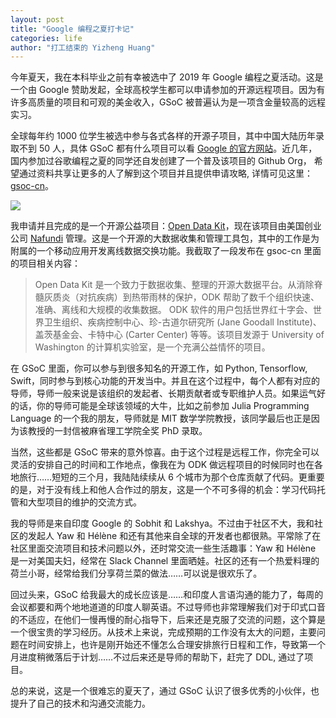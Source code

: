 ```yaml
---
layout: post
title: "Google 编程之夏打卡记"
categories: life
author: "打工结束的 Yizheng Huang"
---
```


今年夏天，我在本科毕业之前有幸被选中了 2019 年 Google 编程之夏活动。这是一个由 Google 赞助发起，全球高校学生都可以申请参加的开源远程项目。因为有许多高质量的项目和可观的美金收入，GSoC 被普遍认为是一项含金量较高的远程实习。

全球每年约 1000 位学生被选中参与各式各样的开源子项目，其中中国大陆历年录取不到 50 人，具体 GSoC 都有什么项目可以看 [Google 的官方网站](https://summerofcode.withgoogle.com/)。近几年，国内参加过谷歌编程之夏的同学还自发创建了一个普及该项目的 Github Org， 希望通过资料共享让更多的人了解到这个项目并且提供申请攻略, 详情可见这里：[gsoc-cn](https://github.com/gsoc-cn/gsoc-cn)。

![](https://i.loli.net/2019/09/07/Ht2NxiXldInDbAR.png)

我申请并且完成的是一个开源公益项目：[Open Data Kit](https://opendatakit.org/)，现在该项目由美国创业公司 [Nafundi](https://nafundi.com/) 管理。这是一个开源的大数据收集和管理工具包，其中的工作是为附属的一个移动应用开发离线数据交换功能。我截取了一段发布在 gsoc-cn 里面的项目相关内容：

> Open Data Kit 是一个致力于数据收集、整理的开源大数据平台。从消除脊髓灰质炎（对抗疾病）到热带雨林的保护，ODK 帮助了数千个组织快速、准确、离线和大规模的收集数据。 ODK 软件的用户包括世界红十字会、世界卫生组织、疾病控制中心、珍-古道尔研究所 (Jane Goodall Institute)、盖茨基金会、卡特中心 (Carter Center) 等等。该项目发源于 University of Washington 的计算机实验室，是一个充满公益情怀的项目。

在 GSoC 里面，你可以参与到很多知名的开源工作，如 Python, Tensorflow, Swift，同时参与到核心功能的开发当中。并且在这个过程中，每个人都有对应的导师，导师一般来说是该组织的发起者、长期贡献者或专职维护人员。如果运气好的话，你的导师可能是全球该领域的大牛，比如之前参加 Julia Programming Language 的一个我的朋友，导师就是 MIT 数学学院教授，该同学最后也正是因为该教授的一封信被麻省理工学院全奖 PhD 录取。

当然，这些都是 GSoC 带来的意外惊喜。由于这个过程是远程工作，你完全可以灵活的安排自己的时间和工作地点，像我在为 ODK 做远程项目的时候同时也在各地旅行……短短的三个月，我陆陆续续从 6 个城市为那个仓库贡献了代码。更重要的是，对于没有线上和他人合作过的朋友，这是一个不可多得的机会：学习代码托管和大型项目的维护的交流方式。

我的导师是来自印度 Google 的 Sobhit 和 Lakshya。不过由于社区不大，我和社区的发起人 Yaw 和 Hélène 和还有其他来自全球的开发者也都很熟。平常除了在社区里面交流项目和技术问题以外，还时常交流一些生活趣事：Yaw 和 Hélène 是一对美国夫妇，经常在 Slack Channel 里面晒娃。社区的还有一个热爱料理的荷兰小哥，经常给我们分享荷兰菜的做法……可以说是很欢乐了。

回过头来，GSoC 给我最大的成长应该是……和印度人言语沟通的能力了，每周的会议都要和两个地地道道的印度人聊英语。不过导师也非常理解我们对于印式口音的不适应，在他们一慢再慢的耐心指导下，后来还是克服了交流的问题，这个算是一个很宝贵的学习经历。从技术上来说，完成预期的工作没有太大的问题，主要问题在时间安排上，也许是刚开始还不懂怎么合理安排旅行日程和工作，导致第一个月进度稍微落后于计划……不过后来还是导师的帮助下，赶完了 DDL, 通过了项目。

总的来说，这是一个很难忘的夏天了，通过 GSoC 认识了很多优秀的小伙伴，也提升了自己的技术和沟通交流能力。






